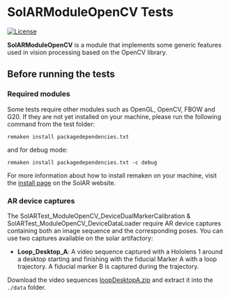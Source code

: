 # SolARModuleOpenCV Tests

[![License](https://img.shields.io/github/license/SolARFramework/SolARModuleTools?style=flat-square&label=License)](https://www.apache.org/licenses/LICENSE-2.0)

**SolARModuleOpenCV** is a module that implements some generic features used in vision processing based on the OpenCV library.

## Before running the tests

### Required modules

Some tests require other modules such as OpenGL, OpenCV, FBOW and G20. If they are not yet installed on your machine, please run the following command from the test folder:

<pre><code>remaken install packagedependencies.txt</code></pre>

and for debug mode:

<pre><code>remaken install packagedependencies.txt -c debug</code></pre>

For more information about how to install remaken on your machine, visit the [install page](https://solarframework.github.io/install/) on the SolAR website.

### AR device captures

The SolARTest_ModuleOpenCV_DeviceDualMarkerCalibration & SolARTest_ModuleOpenCV_DeviceDataLoader require AR device captures containing both an image sequence and the corresponding poses. You can use two captures available on the solar artifactory:

* <strong>Loop_Desktop_A</strong>: A video sequence captured with a Hololens 1 around a desktop starting and finishing with the fiducial Marker A with a loop trajectory. A fiducial marker B is captured during the trajectory.

Download the video sequences [loopDesktopA.zip](https://artifact.b-com.com/solar-generic-local/captures/hololens/bcomLab/loopDesktopA.zip) and extract it into the `./data` folder.
